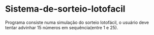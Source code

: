 # Sistema-de-sorteio-lotofacil
Programa consiste numa simulação do sorteio lotofácil, o usuário deve tentar advinhar 15 números em sequência(entre 1 e 25).
